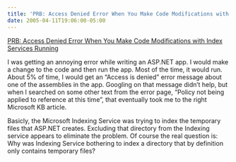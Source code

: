 ```yaml
---
title: 'PRB: Access Denied Error When You Make Code Modifications with Index Services Running'
date: 2005-04-11T19:06:00-05:00
---
```

[PRB: Access Denied Error When You Make Code Modifications with Index Services Running](http://support.microsoft.com/default.aspx?scid=kb;en-us;329065)

I was getting an annoying error while writing an ASP.NET app. I would make a change to the code and then run the app. Most of the time, it would run. About 5% of time, I would get an &#8220;Access is denied&#8221; error message about one of the assemblies in the app. Googling on that message didn&#8217;t help, but when I searched on some other text from the error page, &#8220;Policy not being applied to reference at this time&#8221;, that eventually took me to the right Microsoft KB article.

Basicly, the Microsoft Indexing Service was trying to index the temporary files that ASP.NET creates. Excluding that directory from the Indexing service appears to eliminate the problem. Of course the real question is: Why was Indexing Service bothering to index a directory that by definition only contains temporary files?
